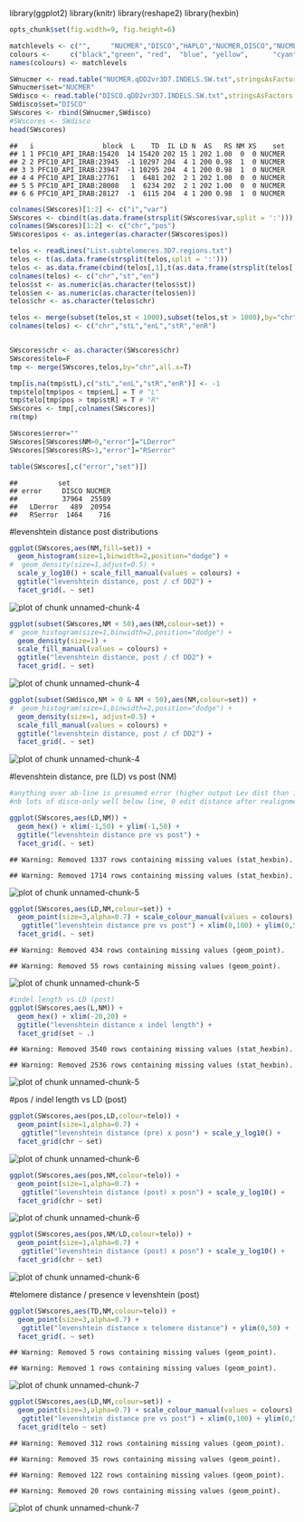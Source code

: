 library(ggplot2)
library(knitr)
library(reshape2)
library(hexbin)

```r
opts_chunk$set(fig.width=9, fig.height=6)

matchlevels <- c("",     "NUCMER","DISCO","HAPLO","NUCMER,DISCO","NUCMER,HAPLO","DISCO,HAPLO","NUCMER,DISCO,HAPLO")
colours <-     c("black","green", "red",  "blue", "yellow",      "cyan",        "magenta",     "white")
names(colours) <- matchlevels
```


```r
SWnucmer <- read.table("NUCMER.qDD2vr3D7.INDELS.SW.txt",stringsAsFactors = F,sep='\t',header=T)
SWnucmer$set="NUCMER"
SWdisco <- read.table("DISCO.qDD2vr3D7.INDELS.SW.txt",stringsAsFactors = F,sep='\t',header=T)
SWdisco$set="DISCO"
SWscores <- rbind(SWnucmer,SWdisco)
#SWscores <- SWdisco
head(SWscores)
```

```
##   i                 block  L    TD  IL LD N  AS   RS NM XS    set
## 1 1 PFC10_API_IRAB:15420  14 15420 202 15 1 202 1.00  0  0 NUCMER
## 2 2 PFC10_API_IRAB:23945  -1 10297 204  4 1 200 0.98  1  0 NUCMER
## 3 3 PFC10_API_IRAB:23947  -1 10295 204  4 1 200 0.98  1  0 NUCMER
## 4 4 PFC10_API_IRAB:27761   1  6481 202  2 1 202 1.00  0  0 NUCMER
## 5 5 PFC10_API_IRAB:28008   1  6234 202  2 1 202 1.00  0  0 NUCMER
## 6 6 PFC10_API_IRAB:28127  -1  6115 204  4 1 200 0.98  1  0 NUCMER
```

```r
colnames(SWscores)[1:2] <- c("i","var")
SWscores <- cbind(t(as.data.frame(strsplit(SWscores$var,split = ':'))),SWscores)
colnames(SWscores)[1:2] <- c("chr","pos")
SWscores$pos <- as.integer(as.character(SWscores$pos))
```


```r
telos <- readLines("List.subtelomeres.3D7.regions.txt")
telos <- t(as.data.frame(strsplit(telos,split = ':')))
telos <- as.data.frame(cbind(telos[,1],t(as.data.frame(strsplit(telos[,2],split = '-')))))
colnames(telos) <- c("chr","st","en")
telos$st <- as.numeric(as.character(telos$st))
telos$en <- as.numeric(as.character(telos$en))
telos$chr <- as.character(telos$chr)

telos <- merge(subset(telos,st < 1000),subset(telos,st > 1000),by="chr")
colnames(telos) <- c("chr","stL","enL","stR","enR")


SWscores$chr <- as.character(SWscores$chr)
SWscores$telo=F
tmp <- merge(SWscores,telos,by="chr",all.x=T)

tmp[is.na(tmp$stL),c("stL","enL","stR","enR")] <- -1
tmp$telo[tmp$pos < tmp$enL] = T # "L"
tmp$telo[tmp$pos > tmp$stR] = T # "R"
SWscores <- tmp[,colnames(SWscores)]
rm(tmp)
```


```r
SWscores$error=""
SWscores[SWscores$NM>0,"error"]="LDerror"
SWscores[SWscores$RS>1,"error"]="RSerror"

table(SWscores[,c("error","set")])
```

```
##          set
## error     DISCO NUCMER
##           37964  25589
##   LDerror   489  20954
##   RSerror  1464    716
```

#levenshtein distance post distributions

```r
ggplot(SWscores,aes(NM,fill=set)) + 
  geom_histogram(size=1,binwidth=2,position="dodge") +  
#  geom_density(size=1,adjust=0.5) +  
  scale_y_log10() + scale_fill_manual(values = colours) +
  ggtitle("levenshtein distance, post / cf DD2") + 
  facet_grid(. ~ set)
```

![plot of chunk unnamed-chunk-4](figure/unnamed-chunk-4-1.png) 

```r
ggplot(subset(SWscores,NM < 50),aes(NM,colour=set)) + 
#  geom_histogram(size=1,binwidth=2,position="dodge") +  
  geom_density(size=1) +  
  scale_fill_manual(values = colours) +
  ggtitle("levenshtein distance, post / cf DD2") + 
  facet_grid(. ~ set)
```

![plot of chunk unnamed-chunk-4](figure/unnamed-chunk-4-2.png) 

```r
ggplot(subset(SWdisco,NM > 0 & NM < 50),aes(NM,colour=set)) + 
#  geom_histogram(size=1,binwidth=2,position="dodge") +  
  geom_density(size=1, adjust=0.5) +  
  scale_fill_manual(values = colours) +
  ggtitle("levenshtein distance, post / cf DD2") + 
  facet_grid(. ~ set)
```

![plot of chunk unnamed-chunk-4](figure/unnamed-chunk-4-3.png) 



#levenshtein distance, pre (LD) vs post (NM)

```r
#anything over ab-line is presumed error (higher output Lev dist than input)
#nb lots of disco-only well below line, 0 edit distance after realignment

ggplot(SWscores,aes(LD,NM)) + 
  geom_hex() + xlim(-1,50) + ylim(-1,50) +
  ggtitle("levenshtein distance pre vs post") +
  facet_grid(. ~ set)
```

```
## Warning: Removed 1337 rows containing missing values (stat_hexbin).
```

```
## Warning: Removed 1714 rows containing missing values (stat_hexbin).
```

![plot of chunk unnamed-chunk-5](figure/unnamed-chunk-5-1.png) 

```r
ggplot(SWscores,aes(LD,NM,colour=set)) + 
  geom_point(size=3,alpha=0.7) + scale_colour_manual(values = colours) + 
   ggtitle("levenshtein distance pre vs post") + xlim(0,100) + ylim(0,50) +
  facet_grid(. ~ set)
```

```
## Warning: Removed 434 rows containing missing values (geom_point).
```

```
## Warning: Removed 55 rows containing missing values (geom_point).
```

![plot of chunk unnamed-chunk-5](figure/unnamed-chunk-5-2.png) 

```r
#indel length vs LD (post)
ggplot(SWscores,aes(L,NM)) + 
  geom_hex() + xlim(-20,20) + 
  ggtitle("levenshtein distance x indel length") + 
  facet_grid(set ~ .)
```

```
## Warning: Removed 3540 rows containing missing values (stat_hexbin).
```

```
## Warning: Removed 2536 rows containing missing values (stat_hexbin).
```

![plot of chunk unnamed-chunk-5](figure/unnamed-chunk-5-3.png) 


#pos / indel length vs LD (post)

```r
ggplot(SWscores,aes(pos,LD,colour=telo)) + 
  geom_point(size=1,alpha=0.7) +  
   ggtitle("levenshtein distance (pre) x posn") + scale_y_log10() + 
  facet_grid(chr ~ set)
```

![plot of chunk unnamed-chunk-6](figure/unnamed-chunk-6-1.png) 

```r
ggplot(SWscores,aes(pos,NM,colour=telo)) + 
  geom_point(size=1,alpha=0.7) +  
   ggtitle("levenshtein distance (post) x posn") + scale_y_log10() + 
  facet_grid(chr ~ set)
```

![plot of chunk unnamed-chunk-6](figure/unnamed-chunk-6-2.png) 

```r
ggplot(SWscores,aes(pos,NM/LD,colour=telo)) + 
  geom_point(size=1,alpha=0.7) +  
   ggtitle("levenshtein distance (post) x posn") + scale_y_log10() + 
  facet_grid(chr ~ set)
```

![plot of chunk unnamed-chunk-6](figure/unnamed-chunk-6-3.png) 

#telomere distance / presence v levenshtein (post)

```r
ggplot(SWscores,aes(TD,NM,colour=telo)) + 
  geom_point(size=3,alpha=0.7) + 
   ggtitle("levenshtein distance x telomere distance") + ylim(0,50) +
  facet_grid(. ~ set)
```

```
## Warning: Removed 5 rows containing missing values (geom_point).
```

```
## Warning: Removed 1 rows containing missing values (geom_point).
```

![plot of chunk unnamed-chunk-7](figure/unnamed-chunk-7-1.png) 

```r
ggplot(SWscores,aes(LD,NM,colour=set)) + 
  geom_point(size=3,alpha=0.7) + scale_colour_manual(values = colours) + 
   ggtitle("levenshtein distance pre vs post") + xlim(0,100) + ylim(0,50) +
  facet_grid(telo ~ set)
```

```
## Warning: Removed 312 rows containing missing values (geom_point).
```

```
## Warning: Removed 35 rows containing missing values (geom_point).
```

```
## Warning: Removed 122 rows containing missing values (geom_point).
```

```
## Warning: Removed 20 rows containing missing values (geom_point).
```

![plot of chunk unnamed-chunk-7](figure/unnamed-chunk-7-2.png) 


